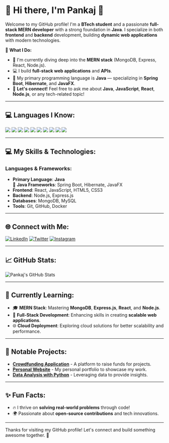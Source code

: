 # 🌟 Hi there, I'm Pankaj 👋

Welcome to my GitHub profile! I'm a **BTech student** and a passionate **full-stack MERN developer** with a strong foundation in **Java**. I specialize in both **frontend** and **backend** development, building **dynamic web applications** with modern technologies.

🚀 **What I Do:**
- 🌱 I'm currently diving deep into the **MERN stack** (MongoDB, Express, React, Node.js).
- 💻 I build **full-stack web applications** and **APIs**.
- 🔧 My primary programming language is **Java** — specializing in **Spring Boot**, **Hibernate**, and **JavaFX**.
- 💬 **Let's connect!** Feel free to ask me about **Java**, **JavaScript**, **React**, **Node.js**, or any tech-related topic!

---

## 💻 **Languages I Know:**

<p align="left">
  <img src="https://img.shields.io/badge/Java-ED8B00?style=for-the-badge&logo=java&logoColor=white"/>
  <img src="https://img.shields.io/badge/JavaScript-F7DF1E?style=for-the-badge&logo=javascript&logoColor=black"/>
  <img src="https://img.shields.io/badge/HTML5-E34F26?style=for-the-badge&logo=html5&logoColor=white"/>
  <img src="https://img.shields.io/badge/CSS3-1572B6?style=for-the-badge&logo=css3&logoColor=white"/>
  <img src="https://img.shields.io/badge/Node.js-43853D?style=for-the-badge&logo=node.js&logoColor=white"/>
  <img src="https://img.shields.io/badge/React-61DAFB?style=for-the-badge&logo=react&logoColor=black"/>
  <img src="https://img.shields.io/badge/MongoDB-47A248?style=for-the-badge&logo=mongodb&logoColor=white"/>
  <img src="https://img.shields.io/badge/MySQL-4479A1?style=for-the-badge&logo=mysql&logoColor=white"/>
  <img src="https://img.shields.io/badge/Git-F05032?style=for-the-badge&logo=git&logoColor=white"/>
  <img src="https://img.shields.io/badge/Docker-2496ED?style=for-the-badge&logo=docker&logoColor=white"/>
</p>

---

## 💻 **My Skills & Technologies:**

### **Languages & Frameworks:**
- **Primary Language**: **Java**  
  🌟 **Java Frameworks**: Spring Boot, Hibernate, JavaFX  
- **Frontend**: React, JavaScript, HTML5, CSS3  
- **Backend**: Node.js, Express.js  
- **Databases**: MongoDB, MySQL  
- **Tools**: Git, GitHub, Docker

---

## 🌐 **Connect with Me:**

[![LinkedIn](https://img.shields.io/badge/LinkedIn-0077B5?style=for-the-badge&logo=linkedin&logoColor=white)](https://www.linkedin.com/in/pnkmaurya9307/)
[![Twitter](https://img.shields.io/badge/Twitter-1DA1F2?style=for-the-badge&logo=twitter&logoColor=white)](https://x.com/Pnkmaurya9307/)
[![Instagram](https://img.shields.io/badge/Instagram-E4405F?style=for-the-badge&logo=instagram&logoColor=white)](https://www.instagram.com/pnkj_maurya9307/)

---

## 📈 **GitHub Stats:**

![Pankaj's GitHub Stats](https://github-readme-stats.vercel.app/api?username=zeeshankhan&show_icons=true&hide_title=true&count_private=true&hide=prs&theme=radical)

---

## 🔧 **Currently Learning:**

- 🎓 **MERN Stack**: Mastering **MongoDB**, **Express.js**, **React**, and **Node.js**.
- 📱 **Full-Stack Development**: Enhancing skills in creating **scalable web applications**.
- 🌐 **Cloud Deployment**: Exploring cloud solutions for better scalability and performance.

---

## 💼 **Notable Projects:**
- [**Crowdfunding Application**](https://github.com/zeeshankhan/crowdfunding-app) - A platform to raise funds for projects.
- [**Personal Website**](https://github.com/zeeshankhan/personal-website) - My personal portfolio to showcase my work.
- [**Data Analysis with Python**](https://github.com/zeeshankhan/data-analysis) - Leveraging data to provide insights.

---

## ✨ **Fun Facts**:
- 🔥 I thrive on **solving real-world problems** through code!  
- 🌍 Passionate about **open-source contributions** and tech innovations.

---

Thanks for visiting my GitHub profile! Let's connect and build something awesome together. 🚀
